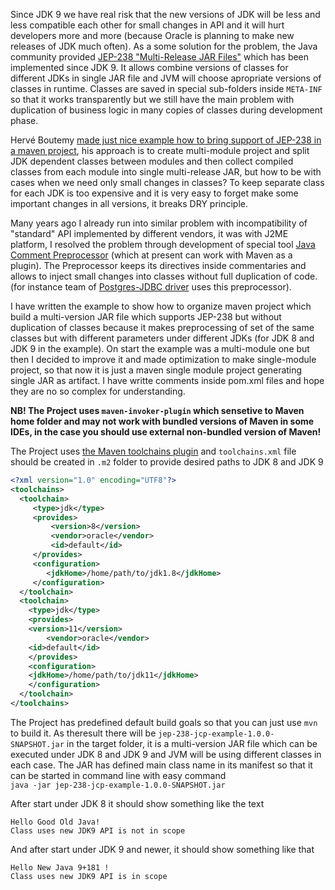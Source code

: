 Since JDK 9 we have real risk that the new versions of JDK will be less and less compatible each other for small changes in API and it will hurt developers more and more (because Oracle is planning to make new releases of JDK much often). As a some solution for the problem, the Java community provided [JEP-238 "Multi-Release JAR Files"](http://openjdk.java.net/jeps/238) which has been implemented since JDK 9. It allows combine versions of classes for different JDKs in single JAR file and JVM will choose apropriate versions of classes in runtime. Classes are saved in special sub-folders inside `META-INF` so that it works transparently but we still have the main problem with duplication of business logic in many copies of classes during development phase.   

Hervé Boutemy [made just nice example how to bring support of JEP-238 in a maven project](https://github.com/hboutemy/maven-jep238), his approach is to create multi-module project and split JDK dependent classes between modules and then collect compiled classes from each module into single multi-release JAR, but how to be with cases when we need only small changes in classes? To keep separate class for each JDK is too expensive and it is very easy to forget make some important changes in all versions, it breaks DRY principle.  

Many years ago I already run into similar problem with incompatibility of "standard" API implemented by different vendors, it was with J2ME platform, I resolved the problem through development of special tool [Java Comment Preprocessor](https://github.com/raydac/java-comment-preprocessor) (which at present can work with Maven as a plugin). The Preprocessor keeps its directives inside commentaries and allows to inject small changes into classes without full duplication of code. (for instance team of [Postgres-JDBC driver](https://github.com/pgjdbc/pgjdbc) uses this preprocessor).

I have written the example to show how to organize maven project which build a multi-version JAR file which supports JEP-238 but without duplication of classes because it makes preprocessing of set of the same classes but with different parameters under different JDKs (for JDK 8 and JDK 9 in the example). On start the example was a multi-module one but then I decided to improve it and made optimization to make single-module project, so that now it is just a maven single module project generating single JAR as artifact. I have writte comments inside pom.xml files and hope they are no so complex for understanding.   

__NB! The Project uses `maven-invoker-plugin` which sensetive to Maven home folder and may not work with bundled versions of Maven in some IDEs, in the case you should use external non-bundled version of Maven!__

The Project uses [the Maven toolchains plugin](http://maven.apache.org/plugins/maven-toolchains-plugin/) and `toolchains.xml` file should be created in `.m2` folder to provide desired paths to JDK 8 and JDK 9
```xml
<?xml version="1.0" encoding="UTF8"?>
<toolchains>
  <toolchain>
     <type>jdk</type>
     <provides>
         <version>8</version>
         <vendor>oracle</vendor>
         <id>default</id>
     </provides>
     <configuration>
        <jdkHome>/home/path/to/jdk1.8</jdkHome>
     </configuration>
  </toolchain>
  <toolchain>
    <type>jdk</type>
    <provides>    
	<version>11</version>
        <vendor>oracle</vendor>
	<id>default</id>
    </provides>
    <configuration>
	<jdkHome>/home/path/to/jdk11</jdkHome>
    </configuration>
  </toolchain>
</toolchains>
```

The Project has predefined default build goals so that you can just use `mvn` to build it. As theresult there will be `jep-238-jcp-example-1.0.0-SNAPSHOT.jar` in the target folder, it is a multi-version JAR file which can be executed under JDK 8 and JDK 9 and JVM will be using different classes in each case. The JAR has defined main class name in its manifest so that it can be started in command line with easy command  
`java -jar jep-238-jcp-example-1.0.0-SNAPSHOT.jar`

After start under JDK 8 it should show something like the text
```
Hello Good Old Java!
Class uses new JDK9 API is not in scope
```
And after start under JDK 9 and newer, it should show something like that
```
Hello New Java 9+181 !
Class uses new JDK9 API is in scope
```
